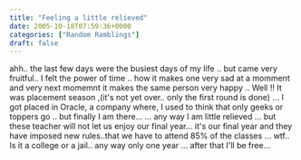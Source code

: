 ```yaml
---
title: "Feeling a little relieved"
date: 2005-10-18T07:59:36+0000
categories: ["Random Ramblings"]
draft: false
---
```


ahh.. the last few days were the busiest days of my life .. but came very fruitful..
I felt the power of time .. how it makes one very sad at a momment and very next momemnt it makes the same person very happy ..
Well !! It was placement season ,(it's not yet over.. only the first round is done) ... I got placed in Oracle, a company where, I used to think that only geeks or toppers go .. but finally I am there...
... any way I am little relieved ... but these teacher will not let us enjoy our final year... it's our final year and they have imposed new rules..that we have to attend 85% of the classes ... wtf.. Is it a college or a jail.. any way only one year ... after that I'll be free...